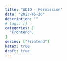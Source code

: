 ```yaml
---
title: "WDID - Permission"
date: "2023-06-26"
description: ""
# tags: []
categories: [
  "Frontend",
]
series: ["Frontend"]
katex: true
draft: true
---
```

